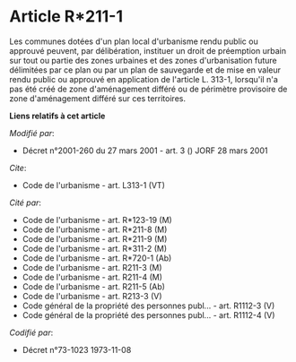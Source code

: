# Article R*211-1

Les communes dotées d'un plan local d'urbanisme rendu public ou approuvé peuvent, par délibération, instituer un droit de
préemption urbain sur tout ou partie des zones urbaines et des zones d'urbanisation future délimitées par ce plan ou par un
plan de sauvegarde et de mise en valeur rendu public ou approuvé en application de l'article L. 313-1, lorsqu'il n'a pas été
créé de zone d'aménagement différé ou de périmètre provisoire de zone d'aménagement différé sur ces territoires.

**Liens relatifs à cet article**

_Modifié par_:

  - Décret n°2001-260 du 27 mars 2001 - art. 3 () JORF 28 mars 2001

_Cite_:

  - Code de l'urbanisme - art. L313-1 (VT)

_Cité par_:

  - Code de l'urbanisme - art. R*123-19 (M)
  - Code de l'urbanisme - art. R*211-8 (M)
  - Code de l'urbanisme - art. R*211-9 (M)
  - Code de l'urbanisme - art. R*311-2 (M)
  - Code de l'urbanisme - art. R*720-1 (Ab)
  - Code de l'urbanisme - art. R211-3 (M)
  - Code de l'urbanisme - art. R211-4 (M)
  - Code de l'urbanisme - art. R211-5 (Ab)
  - Code de l'urbanisme - art. R213-3 (V)
  - Code général de la propriété des personnes publ... - art. R1112-3 (V)
  - Code général de la propriété des personnes publ... - art. R1112-4 (V)

_Codifié par_:

  - Décret n°73-1023 1973-11-08
